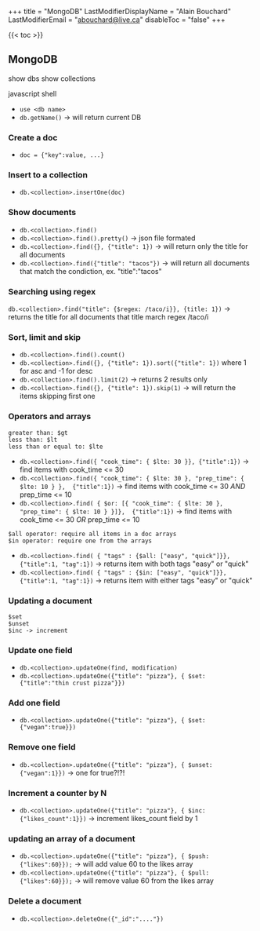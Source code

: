 +++
title = "MongoDB"
LastModifierDisplayName = "Alain Bouchard"
LastModifierEmail = "abouchard@live.ca"
disableToc = "false"
+++

{{< toc >}}

## MongoDB

show dbs
show collections

javascript shell

- `use <db name>`
- `db.getName()` -> will return current DB

### Create a doc

- `doc = {"key":value, ...}`

### Insert to a collection

- `db.<collection>.insertOne(doc)`

### Show documents

- `db.<collection>.find()`
- `db.<collection>.find().pretty()` -> json file formated
- `db.<collection>.find({}, {"title": 1})` -> will return only the title for all documents
- `db.<collection>.find({"title": "tacos"})` -> will return all documents that match the condiction, ex. "title":"tacos"

### Searching using regex

`db.<collection>.find("title": {$regex: /taco/i}}, {title: 1})` -> returns the title for all documents that title march regex /taco/i

### Sort, limit and skip

- `db.<collection>.find().count()`
- `db.<collection>.find({}, {"title": 1}).sort({"title": 1})` where 1 for asc and -1 for desc
- `db.<collection>.find().limit(2)` -> returns 2 results only
- `db.<collection>.find({}, {"title": 1}).skip(1)` -> will return the items skipping first one

### Operators and arrays

```text
greater than: $gt
less than: $lt
less than or equal to: $lte
```

- `db.<collection>.find({ "cook_time": { $lte: 30 }}, {"title":1})` -> find items with cook_time <= 30
- `db.<collection>.find({ "cook_time": { $lte: 30 }, "prep_time": { $lte: 10 } },  {"title":1})` -> find items with cook_time <= 30 *AND* prep_time <= 10
- `db.<collection>.find( { $or: [{ "cook_time": { $lte: 30 }, "prep_time": { $lte: 10 } }]},  {"title":1})` -> find items with cook_time <= 30 *OR* prep_time <= 10

```text
$all operator: require all items in a doc arrays
$in operator: require one from the arrays
```

- `db.<collection>.find( { "tags" : {$all: ["easy", "quick"]}}, {"title":1, "tag":1})` -> returns item with both tags "easy" or "quick"
- `db.<collection>.find( { "tags" : {$in: ["easy", "quick"]}}, {"title":1, "tag":1})` -> returns item with either tags "easy" or "quick"

### Updating a document

```text
$set
$unset
$inc -> increment
```

### Update one field

- `db.<collection>.updateOne(find, modification)`
- `db.<collection>.updateOne({"title": "pizza"}, { $set: {"title":"thin crust pizza"}})`

### Add one field

- `db.<collection>.updateOne({"title": "pizza"}, { $set: {"vegan":true}})`

### Remove one field

- `db.<collection>.updateOne({"title": "pizza"}, { $unset: {"vegan":1}})` -> one for true?!?!

### Increment a counter by N

- `db.<collection>.updateOne({"title": "pizza"}, { $inc: {"likes_count":1}})` -> increment likes_count field by 1

### updating an array of a document

- `db.<collection>.updateOne({"title": "pizza"}, { $push: {"likes":60}});` -> will add value 60 to the likes array
- `db.<collection>.updateOne({"title": "pizza"}, { $pull: {"likes":60}});` -> will remove value 60 from the likes array

### Delete a document

- `db.<collection>.deleteOne({"_id":"...."})`
